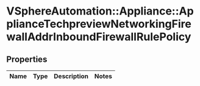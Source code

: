 # VSphereAutomation::Appliance::ApplianceTechpreviewNetworkingFirewallAddrInboundFirewallRulePolicy

## Properties
Name | Type | Description | Notes
------------ | ------------- | ------------- | -------------


